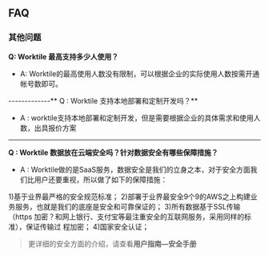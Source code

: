 ## FAQ
### 其他问题
**Q: Worktile 最高支持多少人使用？**
* A: Worktile的最高使用人数没有限制，可以根据企业的实际使用人数按需开通帐号数即可。

-------------**
Q : Worktile 支持本地部署和定制开发吗？**
* A : worktile支持本地部署和定制开发，但是需要根据企业的具体需求和使用人数，出具报价方案

------------------------

**Q : Worktile 数据放在云端安全吗？针对数据安全有哪些保障措施？**
* A : Worktile做的是SaaS服务，数据安全是我们的立身之本，对于安全方面我们比用户还要重视，所以做了如下的保障措施：

 1)基于业界最严格的安全规范标准；
 2)部署于业界最安全9个9的AWS之上构建业务服务，也就是我们的底座是安全和可靠保证的；
 3)所有数据基于SSL传输（https 加密？和网上银行、支付宝等最注重安全的互联网服务，采用同样的标准），保证传输过 程加密；
 4)国家安全认证；
 >更详细的安全方面的介绍，请查看**用户指南—安全手册** 


